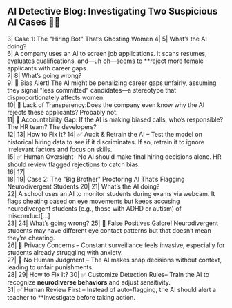 ## AI Detective Blog: Investigating Two Suspicious AI Cases 🕵️‍♂️

3| Case 1: The "Hiring Bot" That’s Ghosting Women 
4| 
5| What’s the AI doing?  
6| A company uses an AI to screen job applications. It scans resumes, evaluates qualifications, and—uh oh—seems to **reject more female applicants with career gaps.  
7| 
8| What’s going wrong?  
9| 🚩 Bias Alert! The AI might be penalizing career gaps unfairly, assuming they signal "less committed" candidates—a stereotype that disproportionately affects women.  
10| 🚩 Lack of Transparency:Does the company even know why the AI rejects these applicants? Probably not.  
11| 🚩 Accountability Gap: If the AI is making biased calls, who’s responsible? The HR team? The developers?  
12| 
13| How to Fix It?
14| ✅ Audit & Retrain the AI – Test the model on historical hiring data to see if it discriminates. If so, retrain it to ignore irrelevant factors and focus on skills.  
15| ✅ Human Oversight– No AI should make final hiring decisions alone. HR should review flagged rejections to catch bias.  
16| 
17|   
18| 
19| Case 2: The "Big Brother" Proctoring AI That’s Flagging Neurodivergent Students
20| 
21| What’s the AI doing?  
22| A school uses an AI to monitor students during exams via webcam. It flags cheating based on eye movements but keeps accusing neurodivergent students (e.g., those with ADHD or autism) of misconduct[...]  
23| 
24| What’s going wrong? 
25| 🚩 False Positives Galore! Neurodivergent students may have different eye contact patterns but that doesn’t mean they’re cheating.  
26| 🚩 Privacy Concerns – Constant surveillance feels invasive, especially for students already struggling with anxiety.  
27| 🚩 No Human Judgment – The AI makes snap decisions without context, leading to unfair punishments.  
28| 
29| How to Fix It?
30| ✅ Customize Detection Rules– Train the AI to recognize **neurodiverse behaviors** and adjust sensitivity.  
31| ✅ Human Review First – Instead of auto-flagging, the AI should alert a teacher to **investigate before taking action.
